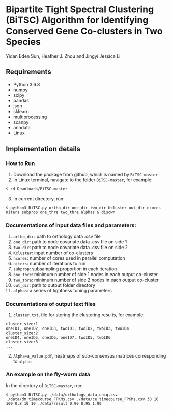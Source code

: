 # Bipartite Tight Spectral Clustering (BiTSC) Algorithm for Identifying Conserved Gene Co-clusters in Two Species
Yidan Eden Sun, Heather J. Zhou and Jingyi Jessica Li

## Requirements
* Python 3.6.8
* numpy
* scipy
* pandas
* json
* sklearn
* multiprocessing
* scanpy
* anndata
* Linux

## Implementation details

### How to Run
1. Download the package from github, which is named by ```BiTSC-master```
2. In Linux terminal, navigate to the folder ```BiTSC-master```, for example:
```shell
$ cd Downloads/BiTSC-master
```
3. In current directory, run:
```console
$ python3 BiTSC.py ortho_dir one_dir two_dir Kcluster out_dir ncores niters subprop one_thre two_thre alphas & disown
```
### Documentations of input data files and parameters:

1. ```ortho_dir```: path to orthology data .csv file
2. ```one_dir```: path to node covariate data .csv file on side 1
3. ```two_dir```: path to node covariate data .csv file on side 2
4. ```Kcluster```: input number of co-clusters
5. ```ncores```: number of cores used in parallel computation
6. ```niters```: number of iterations to run 
7. ```subprop```: subsampling proportion in each iteration 
8. ```one_thre```: minimum number of side 1 nodes in each output co-cluster 
9. ```two_thre```: minimum number of side 2 nodes in each output co-cluster
10. ```out_dir```: path to output folder directory
11. ```alphas```: a series of tightness tuning parameters

### Documentations of output text files
1. ```cluster.txt```, file for storing the clustering results, for example:
```
cluster_size:1
oneID1, oneID2, oneID3, twoID1, twoID2, twoID3, twoID4    
cluster_size:2 
oneID4, oneID5, oneID6, oneID7, twoID5, twoID6
cluster_size:3
...
```
2. ```Alpha=a_value.pdf```, heatmaps of sub-consensus matrices corresponding to ```alphas```
### An example on the fly-worm data
In the directory of ```BiTSC-master```, run:
```console
$ python3 BiTSC.py ./data/orthologs_data_uniq.csv ./data/dm_timecourse_FPKMs.csv ./data/ce_timecourse_FPKMs.csv 30 10 100 0.8 10 10 ./data/result 0.90 0.95 1.00
```
